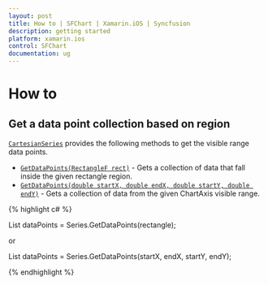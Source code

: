 ```yaml
---
layout: post
title: How to | SFChart | Xamarin.iOS | Syncfusion
description: getting started 
platform: xamarin.ios
control: SFChart
documentation: ug
---
```


# How to

##  Get a data point collection based on region

[`CartesianSeries`](https://help.syncfusion.com/cr/cref_files/xamarin-ios/Syncfusion.SFChart.iOS~Syncfusion.SfChart.iOS.SFCartesianSeries.html) provides the following methods to get the visible range data points.

* [`GetDataPoints(RectangleF rect)`](https://help.syncfusion.com/cr/cref_files/xamarin-ios/Syncfusion.SFChart.iOS~Syncfusion.SfChart.iOS.SFCartesianSeries~GetDataPoints(RectangleF).html) - Gets a collection of data that fall inside the given rectangle region.
* [`GetDataPoints(double startX, double endX, double startY, double endY)`](https://help.syncfusion.com/cr/cref_files/xamarin-ios/Syncfusion.SFChart.iOS~Syncfusion.SfChart.iOS.SFCartesianSeries~GetDataPoints(Double,Double,Double,Double).html) - Gets a collection of data from the given ChartAxis visible range.

{% highlight c# %}

List<object> dataPoints = Series.GetDataPoints(rectangle);

or

List<object> dataPoints = Series.GetDataPoints(startX, endX, startY, endY);

{% endhighlight  %}